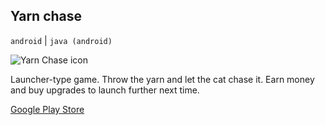 ## Yarn chase

`android` | `java (android)`

<img id="icon" src="@ROOT@/images/icon_yarn-chase.png" alt="Yarn Chase icon"/>

Launcher-type game.
Throw the yarn and let the cat chase it.
Earn money and buy upgrades to launch further next time.

<a class="button" href="https://play.google.com/store/apps/details?id=com.darkdimension.yarn_chase">Google Play Store</a>
